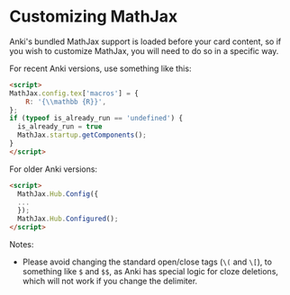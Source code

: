 # Customizing MathJax

Anki's bundled MathJax support is loaded before your card content, so if you wish to customize MathJax, you will need to do so in a specific way.

For recent Anki versions, use something like this:

```html
<script>
MathJax.config.tex['macros'] = {
    R: '{\\mathbb {R}}',
};
if (typeof is_already_run == 'undefined') {
  is_already_run = true
  MathJax.startup.getComponents();
}
</script>
```

For older Anki versions:

```html
<script>
  MathJax.Hub.Config({
  ...
  });
  MathJax.Hub.Configured();
</script>
```

Notes:

- Please avoid changing the standard open/close tags (`\(` and `\[`), to something like `$` and `$$`, as Anki has special logic for cloze deletions, which will not work if you change the delimiter.
